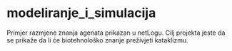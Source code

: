 # modeliranje_i_simulacija
Primjer razmjene znanja agenata prikazan u netLogu. Cilj projekta jeste da se prikaže da li će biotehnološko znanje preživjeti kataklizmu.
